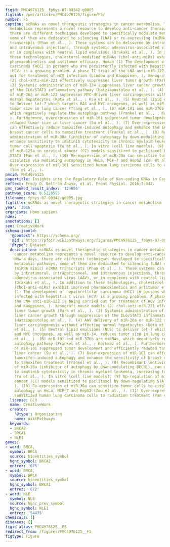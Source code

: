 ```yaml
---
figid: PMC4976125__fphys-07-00342-g0005
figlink: /pmc/articles/PMC4976125/figure/F5/
number: F5
caption: ncRNAs as novel therapeutic strategies in cancer metabolism. Targeting cancer
  metabolism represents a novel resource to develop anti-cancer therapies. Now a days,
  there are different techniques developed to specifically modulate metabolic pathways,
  some of them are dedicated to silencing (LNA) or re-expressing (miRNA mimic) ncRNA
  transcripts (Phan et al., ). These systems can be delivered by intratumoral, intraperitoneal,
  and intravenous injections, through systemic adenovirus-associated virus (AAV),
  or in complexes with neutral lipid emulsions (Drakaki et al., ). In addition to
  these technologies, cholesterol-modified miRNAs (chol-anti-miRs) exhibit improved
  pharmacokinetics and antitumor efficacy. Human (1) The development of hepatocellular
  carcinoma (HCC) in persons who are persistently infected with hepatitis C virus
  (HCV) is a growing problem. A phase II trial of the LNA anti-miR-122 is being carried
  out for treatment of HCV infection (Lindow and Kauppinen, ). Xenograft mouse models
  (2) chol-anti-miR-221 effectively suppresses liver tumor growth (Park et al., ).
  (3) Systemic administration of miR-124 suppresses liver cancer growth through suppression
  of the IL6/STAT3 inflammatory pathway (Hatziapostolou et al., ). (4) AAV delivery
  of miR-26a or miR-122 suppresses MYC-driven liver carcinogenesis without affecting
  normal hepatocytes (Kota et al., ; Hsu et al., ). (5) Neutral lipid emulsions (NLE)
  to deliver let-7 which targets RAS and MYC oncogenes, as well as miR-34, reduces
  tumor size in lung cancer (Trang et al., ). (6) miR-101 and miR-376b are miRNAs,
  which negatively regulate the autophagy pathway (Frankel et al., ; Korkmaz et al.,
  ). Furthermore, overexpression of miR-101 suppressed tumor development and efficiently
  reduced tumor size in liver cancer (Su et al., ). (7) Over-expression of miR-101
  can effectively reduce tamoxifen-induced autophagy and enhance the sensitivity of
  breast cancer cells to tamoxifen treatment (Frankel et al., ). (8) Recombinant lentivirus
  administration of miR-30a (inhibitor of autophagy by down-modulating BECN1), can
  enhance sensitivity to imatinib cytotoxicity in chronic myeloid leukemia, increasing
  tumor cell apoptosis (Yu et al., ). In vitro (cell line models). (9) Up-regulation
  of miR-125a in cervical cancer (CC) models sensitized to paclitaxel by down-regulating
  STAT3 (Fan et al., ). (10) Re-expression of miR-30a can sensitize tumor cells to
  cisplatin via mediating autophagy in HeLa, MCF-7 and HepG2 (Zou et al., ). (11)
  Over-expression of miR-101 sensitized human lung carcinoma cells to radiation treatment
  (Yan et al., ).
pmcid: PMC4976125
papertitle: Insights into the Regulatory Role of Non-coding RNAs in Cancer Metabolism.
reftext: Fredy O. Beltrán-Anaya, et al. Front Physiol. 2016;7:342.
pmc_ranked_result_index: '124656'
pathway_score: 0.5226595
filename: fphys-07-00342-g0005.jpg
figtitle: ncRNAs as novel therapeutic strategies in cancer metabolism
year: '2016'
organisms: Homo sapiens
ndex: ''
annotations: []
seo: CreativeWork
schema-jsonld:
  '@context': https://schema.org/
  '@id': https://pfocr.wikipathways.org/figures/PMC4976125__fphys-07-00342-g0005.html
  '@type': Dataset
  description: ncRNAs as novel therapeutic strategies in cancer metabolism. Targeting
    cancer metabolism represents a novel resource to develop anti-cancer therapies.
    Now a days, there are different techniques developed to specifically modulate
    metabolic pathways, some of them are dedicated to silencing (LNA) or re-expressing
    (miRNA mimic) ncRNA transcripts (Phan et al., ). These systems can be delivered
    by intratumoral, intraperitoneal, and intravenous injections, through systemic
    adenovirus-associated virus (AAV), or in complexes with neutral lipid emulsions
    (Drakaki et al., ). In addition to these technologies, cholesterol-modified miRNAs
    (chol-anti-miRs) exhibit improved pharmacokinetics and antitumor efficacy. Human
    (1) The development of hepatocellular carcinoma (HCC) in persons who are persistently
    infected with hepatitis C virus (HCV) is a growing problem. A phase II trial of
    the LNA anti-miR-122 is being carried out for treatment of HCV infection (Lindow
    and Kauppinen, ). Xenograft mouse models (2) chol-anti-miR-221 effectively suppresses
    liver tumor growth (Park et al., ). (3) Systemic administration of miR-124 suppresses
    liver cancer growth through suppression of the IL6/STAT3 inflammatory pathway
    (Hatziapostolou et al., ). (4) AAV delivery of miR-26a or miR-122 suppresses MYC-driven
    liver carcinogenesis without affecting normal hepatocytes (Kota et al., ; Hsu
    et al., ). (5) Neutral lipid emulsions (NLE) to deliver let-7 which targets RAS
    and MYC oncogenes, as well as miR-34, reduces tumor size in lung cancer (Trang
    et al., ). (6) miR-101 and miR-376b are miRNAs, which negatively regulate the
    autophagy pathway (Frankel et al., ; Korkmaz et al., ). Furthermore, overexpression
    of miR-101 suppressed tumor development and efficiently reduced tumor size in
    liver cancer (Su et al., ). (7) Over-expression of miR-101 can effectively reduce
    tamoxifen-induced autophagy and enhance the sensitivity of breast cancer cells
    to tamoxifen treatment (Frankel et al., ). (8) Recombinant lentivirus administration
    of miR-30a (inhibitor of autophagy by down-modulating BECN1), can enhance sensitivity
    to imatinib cytotoxicity in chronic myeloid leukemia, increasing tumor cell apoptosis
    (Yu et al., ). In vitro (cell line models). (9) Up-regulation of miR-125a in cervical
    cancer (CC) models sensitized to paclitaxel by down-regulating STAT3 (Fan et al.,
    ). (10) Re-expression of miR-30a can sensitize tumor cells to cisplatin via mediating
    autophagy in HeLa, MCF-7 and HepG2 (Zou et al., ). (11) Over-expression of miR-101
    sensitized human lung carcinoma cells to radiation treatment (Yan et al., ).
  license: CC0
  name: CreativeWork
  creator:
    '@type': Organization
    name: WikiPathways
  keywords:
  - BRCA2
  - BRCA1
  - NLE1
genes:
- word: BRCA,
  symbol: BRCA
  source: bioentities_symbol
  hgnc_symbol: BRCA2
  entrez: '675'
- word: BRCA,
  symbol: BRCA
  source: bioentities_symbol
  hgnc_symbol: BRCA1
  entrez: '672'
- word: NLE
  symbol: NLE
  source: hgnc_prev_symbol
  hgnc_symbol: NLE1
  entrez: '54475'
chemicals: []
diseases: []
figid_alias: PMC4976125__F5
redirect_from: /figures/PMC4976125__F5
figtype: Figure
---
```


